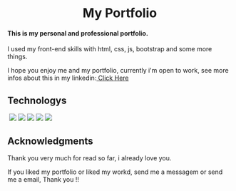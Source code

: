 <h1 style='text-align:center'>My Portfolio</h1>

<h4>This is my personal and professional portfolio.</h4>
<p>I used my front-end skills with html, css, js, bootstrap and some more things.</p>
<p>I hope you enjoy me and my portfolio, currently i'm open to work, see more infos about this in my linkedin:<a href='www.linkedin.com/in/eric-luis-da-silva-mauricio-142624279'> Click Here</a>

<h2>Technologys</h2><img src=''><img src=''>
<img src='![R](https://github.com/lmaurici0/Personal-Portfolio/assets/135241097/582590d2-31ed-4bf6-a846-a2131a945d5c)'>
<img src='![R (1)](https://github.com/lmaurici0/Personal-Portfolio/assets/135241097/5df58a4b-e0e3-493b-8755-e20ca0c69c00)'>
<img src='![6024bc5746d7436c727825dc4fc23c22-html-programming-language-icon-by-vexels](https://github.com/lmaurici0/Personal-Portfolio/assets/135241097/187a7026-e83b-417c-b0e4-bb80aa50e6bc)'>
<img src='![OIP](https://github.com/lmaurici0/Personal-Portfolio/assets/135241097/2eeb75e7-828a-4bca-a540-640a0b7b3edc)'>
<img src='![R](https://github.com/lmaurici0/Personal-Portfolio/assets/135241097/214c6fef-c9af-4fee-ac7f-37599105cfab)'>

<h2>Acknowledgments</h2>
<p>Thank you very much for read so far, i already love you.</p>
<p>If you liked my portfolio or liked my workd, send me a messagem or send me a email, Thank you !!</p>
